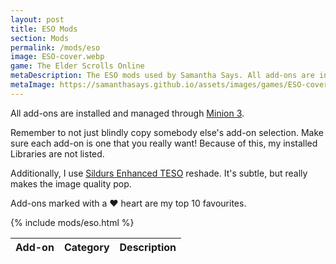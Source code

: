 ```yaml
---
layout: post
title: ESO Mods
section: Mods
permalink: /mods/eso
image: ESO-cover.webp
game: The Elder Scrolls Online
metaDescription: The ESO mods used by Samantha Says. All add-ons are installed and managed through Minion 3. My top 10 are marked with a heart.
metaImage: https://samanthasays.github.io/assets/images/games/ESO-cover.webp
---
```


All add-ons are installed and managed through <a target="_blank" href="https://www.minion.gg">Minion 3</a>.

Remember to not just blindly copy somebody else's add-on selection. Make sure each add-on is one that you really want! Because of this, my installed Libraries are not listed.

Additionally, I use <a target="_blank" href="https://www.nexusmods.com/elderscrollsonline/mods/69">Sildurs Enhanced TESO</a> reshade. It's subtle, but really makes the image quality pop.

Add-ons marked with a ♥ heart are my top 10 favourites.

<table class="modlist">
    <thead>
    <tr>
        <th class="order order-active">Add-on</th>
        <th class="order order-inactive">Category</th>
        <th>Description</th>
    </tr>
    </thead>
    <tbody>
    {% include mods/eso.html %}
    </tbody>
</table>

<script src="/assets/js/tableSort.js"></script>